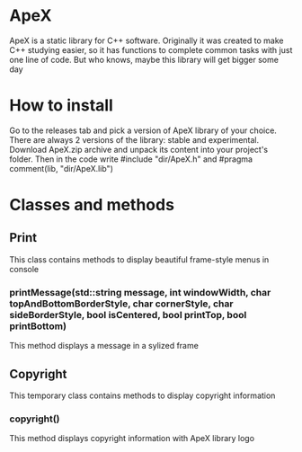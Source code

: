 # ApeX
ApeX is a static library for C++ software. Originally it was created to make C++ studying easier, so it has functions to complete common tasks with just one line of code. But who knows, maybe this library will get bigger some day
# How to install
Go to the releases tab and pick a version of ApeX library of your choice. There are always 2 versions of the library: stable and experimental. Download ApeX.zip archive and unpack its content into your project's folder. Then in the code write #include "dir/ApeX.h" and #pragma comment(lib, "dir/ApeX.lib")
# Classes and methods
## Print
This class contains methods to display beautiful frame-style menus in console
### printMessage(std::string message, int windowWidth, char topAndBottomBorderStyle, char cornerStyle, char sideBorderStyle, bool isCentered, bool printTop, bool printBottom)
This method displays a message in a sylized frame
## Copyright
This temporary class contains methods to display copyright information
### copyright()
This method displays copyright information with ApeX library logo
